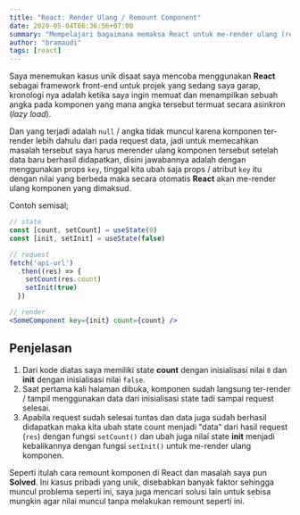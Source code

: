 ```yaml
---
title: "React: Render Ulang / Remount Component"
date: 2020-05-04T06:36:56+07:00
summary: "Mempelajari bagaimana memaksa React untuk me-render ulang (remount) sebuah komponen tertentu."
author: "bramaudi"
tags: [react]
---
```


Saya menemukan kasus unik disaat saya mencoba menggunakan **React** sebagai framework front-end untuk projek yang sedang saya garap, kronologi nya adalah ketika saya ingin memuat dan menampilkan sebuah angka pada komponen yang mana angka tersebut termuat secara asinkron (*lazy load*).

Dan yang terjadi adalah `null` / angka tidak muncul karena komponen ter-render lebih dahulu dari pada request data, jadi untuk memecahkan masalah tersebut saya harus merender ulang komponen tersebut setelah data baru berhasil didapatkan, disini jawabannya adalah dengan menggunakan props `key`, tinggal kita ubah saja props / atribut `key` itu dengan nilai yang berbeda maka secara otomatis **React** akan me-render ulang komponen yang dimaksud.

Contoh semisal;
``` jsx
// state
const [count, setCount] = useState(0)
const [init, setInit] = useState(false)

// request
fetch('api-url')
  .then((res) => {
    setCount(res.count)
    setInit(true)
  })

// render
<SomeComponent key={init} count={count} />
```

## Penjelasan

1. Dari kode diatas saya memiliki state **count** dengan inisialisasi nilai `0` dan **init** dengan inisialisasi nilai `false`.
2. Saat pertama kali halaman dibuka, komponen sudah langsung ter-render / tampil menggunakan data dari inisialisasi state tadi sampai request selesai.
3. Apabila request sudah selesai tuntas dan data juga sudah berhasil didapatkan maka kita ubah state count menjadi "data" dari hasil request (`res`) dengan fungsi `setCount()` dan ubah juga nilai state **init** menjadi kebalikannya dengan fungsi `setInit()` untuk me-render ulang komponen.

Seperti itulah cara remount komponen di React dan masalah saya pun **Solved**. Ini kasus pribadi yang unik, disebabkan banyak faktor sehingga muncul problema seperti ini, saya juga mencari solusi lain untuk sebisa mungkin agar nilai muncul tanpa melakukan remount seperti ini.